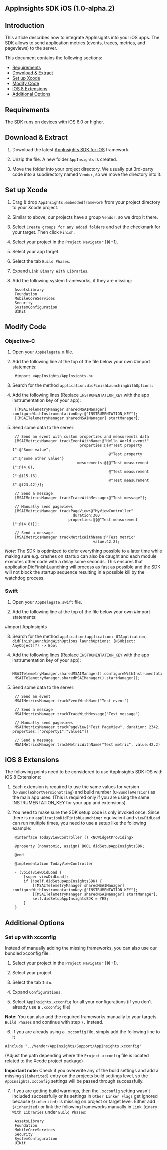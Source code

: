 ## AppInsights SDK iOS (1.0-alpha.2)

## Introduction

This article describes how to integrate AppInsights into your iOS apps. The SDK  allows to send application metrics (events, traces, metrics, and pageviews) to the server. 

This document contains the following sections:

- [Requirements](#requirements)
- [Download & Extract](#download)
- [Set up Xcode](#xcode) 
- [Modify Code](#modify)
- [iOS 8 Extensions](#extension)
- [Additional Options](#options)

<a id="requirements"></a> 
## Requirements

The SDK runs on devices with iOS 6.0 or higher.

<a id="download"></a> 
## Download & Extract

1. Download the latest [AppInsights SDK for iOS](https://rink.hockeyapp.net/apps/19e2b445f2769757bd4d384e56f1fc3b) framework.

2. Unzip the file. A new folder `AppInsights` is created.

3. Move the folder into your project directory. We usually put 3rd-party code into a subdirectory named `Vendor`, so we move the directory into it.

<a id="xcode"></a> 
## Set up Xcode

1. Drag & drop `AppInsights.embeddedframework` from your project directory to your Xcode project.

2. Similar to above, our projects have a group `Vendor`, so we drop it there.

3. Select `Create groups for any added folders` and set the checkmark for your target. Then click `Finish`.

4. Select your project in the `Project Navigator` (⌘+1).

5. Select your app target.

6. Select the tab `Build Phases`.

7. Expand `Link Binary With Libraries`.

8. Add the following system frameworks, if they are missing:

		AssetsLibrary
		Foundation
		MobileCoreServices
		Security
		SystemConfiguration
		UIKit

<a id="modify"></a> 
## Modify Code 

### Objective-C

1. Open your `AppDelegate.m` file.

2. Add the following line at the top of the file below your own #import statements:

		#import <AppInsights/AppInsights.h>

3. Search for the method `application:didFinishLaunchingWithOptions:`

4. Add the following lines (Replace `INSTRUMENTATION_KEY` with the app instrumentation key of your app):

		[[MSAITelemetryManager sharedMSAIManager] configureWithInstrumentationKey:@"INSTRUMENTATION_KEY"];
		[[MSAITelemetryManager sharedMSAIManager] startManager];

5. Send some data to the server:

		// Send an event with custom properties and measuremnts data
		[MSAIMetricsManager trackEventWithName:@"Hello World event!"
									 properties:@{@"Test property 1":@"Some value",
					 							  @"Test property 2":@"Some other value"}
									mesurements:@{@"Test measurement 1":@(4.8),
												  @"Test measurement 2":@(15.16),
												  @"Test measurement 3":@(23.42)}];

		// Send a message
		[MSAIMetricsManager trackTraceWithMessage:@"Test message"];

		// Manually send pageviews
		[MSAIMetricsManager trackPageView:@"MyViewController"
								  duration:300
								properties:@{@"Test measurement 1":@(4.8)}];

		// Send a message
		[MSAIMetricsManager trackMetricWithName:@"Test metric" 
										   value:42.2];

*Note:* The SDK is optimized to defer everything possible to a later time while making sure e.g. crashes on startup can also be caught and each module executes other code with a delay some seconds. This ensures that applicationDidFinishLaunching will process as fast as possible and the SDK will not block the startup sequence resulting in a possible kill by the watchdog process.

### Swift

1. Open your `AppDelegate.swift` file.

2. Add the following line at the top of the file below your own #import statements:

#import AppInsights

3. Search for the method `application(application: UIApplication, didFinishLaunchingWithOptions launchOptions: [NSObject: AnyObject]?) -> Bool`


4. Add the following lines (Replace `INSTRUMENTATION_KEY` with the app instrumentation key of your app):

		MSAITelemetryManager.sharedMSAIManager().configureWithInstrumentationKey("INSTRUMENTATION_KEY");
		MSAITelemetryManager.sharedMSAIManager().startManager();

5. Send some data to the server:
    
    	// Send an event
    	MSAIMetricsManager.trackEventWithName("Test event")
    
    	// Send a message
    	MSAIMetricsManager.trackTraceWithMessage("Test message")
    
    	// Manually send pageviews
    	MSAIMetricsManager.trackPageView("Test PageView", duration: 2342, properties:["property1":"value1"])
    
    	// Send a message
    	MSAIMetricsManager.trackMetricWithName("Test metric", value:42.2)

<a id="extensions"></a>
## iOS 8 Extensions

The following points need to be considered to use AppInsights SDK iOS with iOS 8 Extensions:

1. Each extension is required to use the same values for version (`CFBundleShortVersionString`) and build number (`CFBundleVersion`) as the main app uses. (This is required only if you are using the same INSTRUMENTATION_KEY for your app and extensions).
2. You need to make sure the SDK setup code is only invoked once. Since there is no `applicationDidFinishLaunching:` equivalent and `viewDidLoad` can run multiple times, you need to use a setup like the following example:

		@interface TodayViewController () <NCWidgetProviding>

		@property (nonatomic, assign) BOOL didSetupAppInsightsSDK;

		@end

		@implementation TodayViewController

		- (void)viewDidLoad {
			[super viewDidLoad];
			if (!self.didSetupAppInsightsSDK) {
				[[MSAITelemetryManager sharedMSAIManager] configureWithInstrumentationKey:@"INSTRUMENTATION_KEY"];
				[[MSAITelemetryManager sharedMSAIManager] startManager];
				self.didSetupAppInsightsSDK = YES;
			}
		}

<a id="options"></a> 
## Additional Options

### Set up with xcconfig

Instead of manually adding the missing frameworks, you can also use our bundled xcconfig file.

1. Select your project in the `Project Navigator` (⌘+1).

2. Select your project.

3. Select the tab `Info`.

4. Expand `Configurations`.

5. Select `AppInsights.xcconfig` for all your configurations (if you don't already use a `.xcconfig` file)

**Note:** You can also add the required frameworks manually to your targets `Build Phases` and continue with step `7.` instead.

6. If you are already using a `.xcconfig` file, simply add the following line to it

`#include "../Vendor/AppInsights/Support/AppInsights.xcconfig"`

(Adjust the path depending where the `Project.xcconfig` file is located related to the Xcode project package)

**Important note:** Check if you overwrite any of the build settings and add a missing `$(inherited)` entry on the projects build settings level, so the `AppInsights.xcconfig` settings will be passed through successfully.

7. If you are getting build warnings, then the `.xcconfig` setting wasn't included successfully or its settings in `Other Linker Flags` get ignored because `$(inherited)` is missing on project or target level. Either add `$(inherited)` or link the following frameworks manually in `Link Binary With Libraries` under `Build Phases`:

		AssetsLibrary
		Foundation
		MobileCoreServices
		Security
		SystemConfiguration
		UIKit
